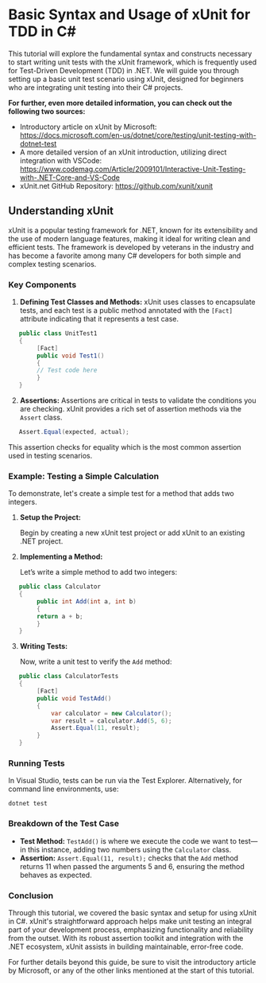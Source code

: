 # Basic Syntax and Usage of xUnit for TDD in C#

This tutorial will explore the fundamental syntax and constructs necessary to start writing unit tests with the xUnit framework, which is frequently used for Test-Driven Development (TDD) in .NET. We will guide you through setting up a basic unit test scenario using xUnit, designed for beginners who are integrating unit testing into their C# projects.

**For further, even more detailed information, you can check out the following two sources:**

- Introductory article on xUnit by Microsoft: https://docs.microsoft.com/en-us/dotnet/core/testing/unit-testing-with-dotnet-test
- A more detailed version of an xUnit introduction, utilizing direct integration with VSCode: https://www.codemag.com/Article/2009101/Interactive-Unit-Testing-with-.NET-Core-and-VS-Code
- xUnit.net GitHub Repository: https://github.com/xunit/xunit

## Understanding xUnit

xUnit is a popular testing framework for .NET, known for its extensibility and the use of modern language features, making it ideal for writing clean and efficient tests. The framework is developed by veterans in the industry and has become a favorite among many C# developers for both simple and complex testing scenarios.

### Key Components

1. **Defining Test Classes and Methods:**
   xUnit uses classes to encapsulate tests, and each test is a public method annotated with the `[Fact]` attribute indicating that it represents a test case.

```csharp
   public class UnitTest1
   {
        [Fact]
        public void Test1()
        {
        // Test code here
        }
   }
```

2. **Assertions:**
   Assertions are critical in tests to validate the conditions you are checking. xUnit provides a rich set of assertion methods via the `Assert` class.

```csharp
   Assert.Equal(expected, actual);
```

This assertion checks for equality which is the most common assertion used in testing scenarios.

### Example: Testing a Simple Calculation

To demonstrate, let's create a simple test for a method that adds two integers.

1. **Setup the Project:**

   Begin by creating a new xUnit test project or add xUnit to an existing .NET project.

2. **Implementing a Method:**

   Let’s write a simple method to add two integers:

```csharp
   public class Calculator
   {
        public int Add(int a, int b)
        {
        return a + b;
        }
   }
```

3. **Writing Tests:**

   Now, write a unit test to verify the `Add` method:

```csharp
   public class CalculatorTests
   {
        [Fact]
        public void TestAdd()
        {
            var calculator = new Calculator();
            var result = calculator.Add(5, 6);
            Assert.Equal(11, result);
        }
   }
```

### Running Tests

In Visual Studio, tests can be run via the Test Explorer. Alternatively, for command line environments, use:

```
dotnet test
```

### Breakdown of the Test Case

- **Test Method:** `TestAdd()` is where we execute the code we want to test—in this instance, adding two numbers using the `Calculator` class.
- **Assertion:** `Assert.Equal(11, result);` checks that the `Add` method returns 11 when passed the arguments 5 and 6, ensuring the method behaves as expected.

### Conclusion

Through this tutorial, we covered the basic syntax and setup for using xUnit in C#. xUnit's straightforward approach helps make unit testing an integral part of your development process, emphasizing functionality and reliability from the outset. With its robust assertion toolkit and integration with the .NET ecosystem, xUnit assists in building maintainable, error-free code.

For further details beyond this guide, be sure to visit the introductory article by Microsoft, or any of the other links mentioned at the start of this tutorial.
